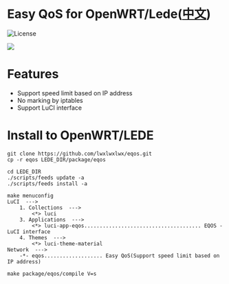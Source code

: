 # Easy QoS for OpenWRT/Lede([中文](https://github.com/kang-mk/openwrt-app-package/blob/master/luci-app-eqos/README_ZH.md))

![](https://img.shields.io/badge/license-GPLV3-brightgreen.svg?style=plastic "License")

![](https://github.com/lwxlwxlwx/blob/master/eqos.png)

# Features
* Support speed limit based on IP address
* No marking by iptables
* Support LuCI interface

# Install to OpenWRT/LEDE
	
	git clone https://github.com/lwxlwxlwx/eqos.git
	cp -r eqos LEDE_DIR/package/eqos
	
	cd LEDE_DIR
	./scripts/feeds update -a
	./scripts/feeds install -a
	
	make menuconfig
	LuCI  --->
		1. Collections  --->
			<*> luci
		3. Applications  --->
			<*> luci-app-eqos...................................... EQOS - LuCI interface
		4. Themes  --->
			<*> luci-theme-material
	Network  --->
		-*- eqos................... Easy QoS(Support speed limit based on IP address)
	
	make package/eqos/compile V=s
